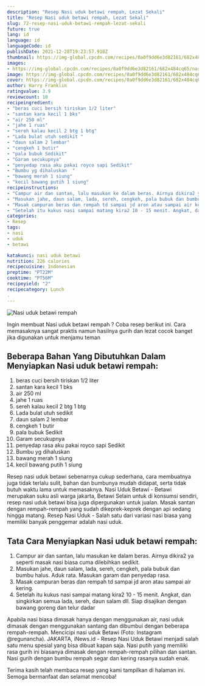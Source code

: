 ```yaml
---
description: "Resep Nasi uduk betawi rempah, Lezat Sekali"
title: "Resep Nasi uduk betawi rempah, Lezat Sekali"
slug: 72-resep-nasi-uduk-betawi-rempah-lezat-sekali
future: true
lang: id
language: id
languageCode: id
publishDate: 2021-12-28T19:23:57.918Z 
thumbnail: https://img-global.cpcdn.com/recipes/0a0f9dd6e3d82161/682x484cq65/nasi-uduk-betawi-rempah-foto-resep-utama.png
images:
- https://img-global.cpcdn.com/recipes/0a0f9dd6e3d82161/682x484cq65/nasi-uduk-betawi-rempah-foto-resep-utama.png
image: https://img-global.cpcdn.com/recipes/0a0f9dd6e3d82161/682x484cq65/nasi-uduk-betawi-rempah-foto-resep-utama.png
cover: https://img-global.cpcdn.com/recipes/0a0f9dd6e3d82161/682x484cq65/nasi-uduk-betawi-rempah-foto-resep-utama.png
author: Harry Franklin
ratingvalue: 3.9
reviewcount: 10
recipeingredient:
- "beras cuci bersih tiriskan 1/2 liter"
- "santan kara kecil 1 bks"
- "air 250 ml"
- "jahe 1 ruas"
- "sereh kalau kecil 2 btg 1 btg"
- "Lada bulat utuh sedikit "
- "daun salam 2 lembar"
- "cengkeh 1 butir"
- "pala bubuk Sedikit"
- "Garam secukupnya"
- "penyedap rasa aku pakai royco sapi Sedikit"
- "Bumbu yg dihaluskan  "
- "bawang merah 1 siung"
- "kecil bawang putih 1 siung"
recipeinstructions:
- "Campur air dan santan, lalu masukan ke dalam beras. Airnya dikira2 ya seperti masak nasi biasa cuma dilebihkan sedikit."
- "Masukan jahe, daun salam, lada, sereh, cengkeh, pala bubuk dan bumbu halus. Aduk rata. Masukan garam dan penyedap rasa."
- "Masak campuran beras dan rempah td sampai jd aron atau sampai air kering."
- "Setelah itu kukus nasi sampai matang kira2 10 - 15 menit. Angkat, dan singkirkan semua lada, sereh, daun salam dll. Siap disajikan dengan bawang goreng dan telur dadar"
categories:
- Resep
tags:
- nasi
- uduk
- betawi

katakunci: nasi uduk betawi 
nutrition: 226 calories
recipecuisine: Indonesian
preptime: "PT22M"
cooktime: "PT56M"
recipeyield: "2"
recipecategory: Lunch
. 
---
```



![Nasi uduk betawi rempah](https://img-global.cpcdn.com/recipes/0a0f9dd6e3d82161/682x484cq65/nasi-uduk-betawi-rempah-foto-resep-utama.png)

Ingin membuat Nasi uduk betawi rempah ? Coba resep berikut ini. Cara memasaknya sangat praktis namun hasilnya gurih dan lezat cocok banget jika digunakan untuk menjamu teman

<!--inarticleads1-->

## Beberapa Bahan Yang Dibutuhkan Dalam Menyiapkan Nasi uduk betawi rempah:

1. beras cuci bersih tiriskan 1/2 liter
1. santan kara kecil 1 bks
1. air 250 ml
1. jahe 1 ruas
1. sereh kalau kecil 2 btg 1 btg
1. Lada bulat utuh sedikit 
1. daun salam 2 lembar
1. cengkeh 1 butir
1. pala bubuk Sedikit
1. Garam secukupnya
1. penyedap rasa aku pakai royco sapi Sedikit
1. Bumbu yg dihaluskan  
1. bawang merah 1 siung
1. kecil bawang putih 1 siung

Resep nasi uduk betawi sebenarnya cukup sederhana, cara membuatnya juga tidak terlalu sulit, bahan dan bumbunya mudah didapat, serta tidak butuh waktu lama untuk memasaknya. Nasi Uduk Betawi - Betawi merupakan suku asli warga jakarta, Betawi Selain untuk di konsumsi sendiri, resep nasi uduk betawi bisa juga dipergunakan untuk jualan. Masak santan dengan rempah-rempah yang sudah dikeprek-keprek dengan api sedang hingga matang. Resep Nasi Uduk - Salah satu dari variasi nasi biasa yang memiliki banyak penggemar adalah nasi uduk. 

<!--inarticleads2-->

## Tata Cara Menyiapkan Nasi uduk betawi rempah:

1. Campur air dan santan, lalu masukan ke dalam beras. Airnya dikira2 ya seperti masak nasi biasa cuma dilebihkan sedikit.
1. Masukan jahe, daun salam, lada, sereh, cengkeh, pala bubuk dan bumbu halus. Aduk rata. Masukan garam dan penyedap rasa.
1. Masak campuran beras dan rempah td sampai jd aron atau sampai air kering.
1. Setelah itu kukus nasi sampai matang kira2 10 - 15 menit. Angkat, dan singkirkan semua lada, sereh, daun salam dll. Siap disajikan dengan bawang goreng dan telur dadar


Apabila nasi biasa dimasak hanya dengan menggunakan air, nasi uduk dimasak dengan menggunakan santang dan dibumbui dengan beberapa rempah-rempah. Mencicipi nasi uduk Betawi (Foto: Instagram @regunancha). JAKARTA, iNews.id - Resep Nasi Uduk Betawi menjadi salah satu menu spesial yang bisa dibuat kapan saja. Nasi putih yang memiliki rasa gurih ini biasanya dimasak dengan rempah-rempah pilihan dan santan. Nasi gurih dengan bumbu rempah segar dan kering rasanya sudah enak. 

Terima kasih telah membaca resep yang kami tampilkan di halaman ini. Semoga bermanfaat dan selamat mencoba!
